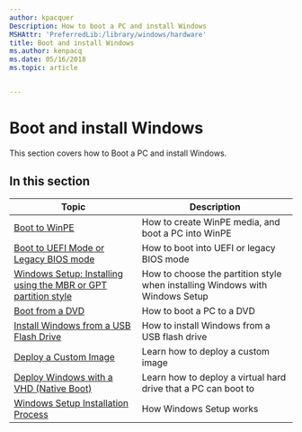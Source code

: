 ```yaml
---
author: kpacquer
Description: How to boot a PC and install Windows
MSHAttr: 'PreferredLib:/library/windows/hardware'
title: Boot and install Windows
ms.author: kenpacq
ms.date: 05/16/2018
ms.topic: article


---
```


# Boot and install Windows

This section covers how to Boot a PC and install Windows.

## In this section

| Topic | Description |
|  --- | ---  |
| [Boot to WinPE](boot-to-winpe.md) | How to create WinPE media, and boot a PC into WinPE |
| [Boot to UEFI Mode or Legacy BIOS mode](boot-to-uefi-mode-or-legacy-bios-mode.md) | How to boot into UEFI or legacy BIOS mode |
| [Windows Setup: Installing using the MBR or GPT partition style](windows-setup-installing-using-the-mbr-or-gpt-partition-style.md) | How to choose the partition style when installing Windows with Windows Setup |
| [Boot from a DVD](boot-from-a-dvd.md) | How to boot a PC to a DVD |
| [Install Windows from a USB Flash Drive](install-windows-from-a-usb-flash-drive.md) | How to install Windows from a USB flash drive |
| [Deploy a Custom Image](deploy-a-custom-image.md) | Learn how to deploy a custom image |
| [Deploy Windows with a VHD (Native Boot)](deploy-windows-on-a-vhd--native-boot.md) | Learn how to deploy a virtual hard drive that a PC can boot to |
| [Windows Setup Installation Process](windows-setup-installation-process.md) | How Windows Setup works |

